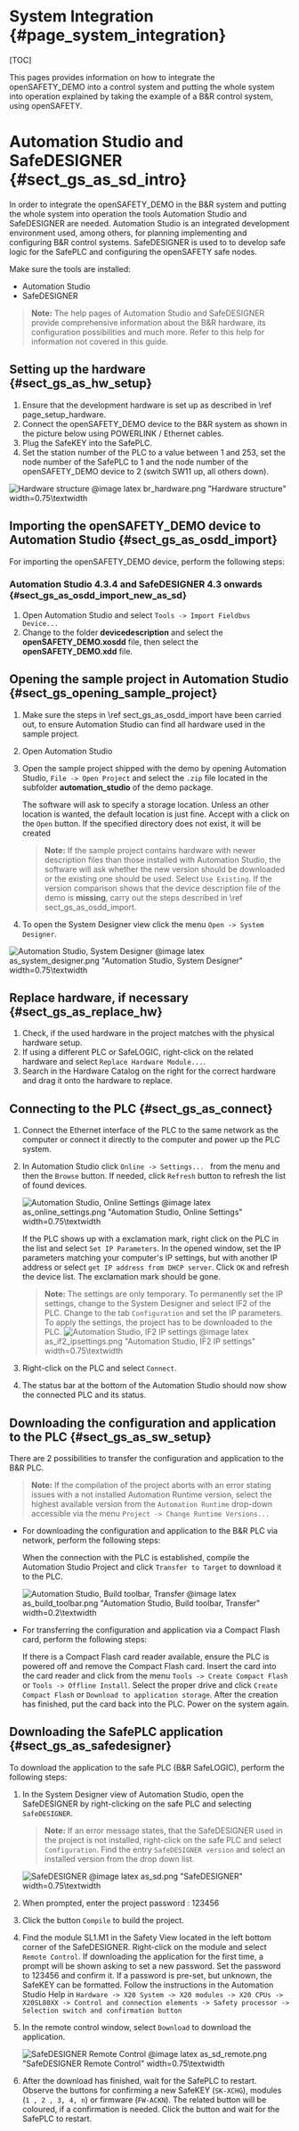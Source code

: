 System Integration {#page_system_integration}
============

[TOC]

This pages provides information on how to integrate the openSAFETY_DEMO into
a control system and putting the whole system into operation
explained by taking the example of a B&R control system, using openSAFETY.

# Automation Studio and SafeDESIGNER {#sect_gs_as_sd_intro}

In order to integrate the openSAFETY_DEMO in the B&R system and putting the
whole system into operation the tools Automation Studio and SafeDESIGNER are
needed. Automation Studio is an integrated development environment used,
among others, for planning implementing and configuring B&R control systems.
SafeDESIGNER is used to to develop safe logic for the SafePLC and configuring
the openSAFETY safe nodes.

Make sure the tools are installed:
  - Automation Studio
  - SafeDESIGNER

> **Note:** The help pages of Automation Studio and SafeDESIGNER provide
> comprehensive information about the B&R hardware, its configuration
> possibilities and much more. Refer to this help for information not covered
> in this guide.

## Setting up the hardware {#sect_gs_as_hw_setup}

1. Ensure that the development hardware is set up as described in
   \ref page_setup_hardware.
2. Connect the openSAFETY_DEMO device to the B&R system as shown in the picture
   below using POWERLINK / Ethernet cables.
3. Plug the SafeKEY into the SafePLC.
4. Set the station number of the PLC to a value between 1 and 253,
   set the node number of the SafePLC to 1 and the node number of the
   openSAFETY_DEMO device to 2 (switch SW11 up, all others down).

![Hardware structure](br_hardware.png)
@image latex br_hardware.png "Hardware structure" width=0.75\textwidth

## Importing the openSAFETY_DEMO device to Automation Studio {#sect_gs_as_osdd_import}

For importing the openSAFETY_DEMO device, perform the following steps:

### Automation Studio 4.3.4 and SafeDESIGNER 4.3 onwards {#sect_gs_as_osdd_import_new_as_sd}

1. Open Automation Studio and select `Tools -> Import Fieldbus Device...`
2. Change to the folder **devicedescription** and select the
   **openSAFETY_DEMO.xosdd** file, then select the **openSAFETY_DEMO.xdd** file.

## Opening the sample project in Automation Studio {#sect_gs_opening_sample_project}

1. Make sure the steps in \ref sect_gs_as_osdd_import have been carried out,
   to ensure Automation Studio can find all hardware used in the sample project.
2. Open Automation Studio
3. Open the sample project shipped with the demo by opening Automation Studio,
   `File -> Open Project` and select the `.zip` file located in the subfolder
   **automation_studio** of the demo package.

   The software will ask to specify a storage location. Unless an other location
   is wanted, the default location is just fine. Accept with a click on the
   `Open` button. If the specified directory does not exist, it will be created
   > **Note:** If the sample project contains hardware with newer description
   > files than those installed with Automation Studio, the software will ask
   > whether the new version should be downloaded or the existing one should
   > be used.
   > Select `Use Existing`. If the version comparison shows that the device
   > description file of the demo is **missing**, carry out the steps described
   > in \ref sect_gs_as_osdd_import.

4. To open the System Designer view click the menu `Open -> System Designer`.

![Automation Studio, System Designer](as_system_designer.png)
@image latex as_system_designer.png "Automation Studio, System Designer" width=0.75\textwidth

## Replace hardware, if necessary {#sect_gs_as_replace_hw}

1. Check, if the used hardware in the project matches with the physical hardware
   setup.
2. If using a different PLC or SafeLOGIC, right-click on the related
   hardware and select `Replace Hardware Module...`.
3. Search in the Hardware Catalog on the right for the correct hardware and drag
   it onto the hardware to replace.

## Connecting to the PLC {#sect_gs_as_connect}

1. Connect the Ethernet interface of the PLC to the same network as the
   computer or connect it directly to the computer and power up the PLC system.

2. In Automation Studio click `Online -> Settings... ` from the menu and then
   the `Browse` button. If needed, click `Refresh` button to refresh the list
   of found devices.

   ![Automation Studio, Online Settings](as_online_settings.png)
   @image latex as_online_settings.png "Automation Studio, Online Settings" width=0.75\textwidth

   If the PLC shows up with a exclamation mark,
   right click on the PLC in the list and select `Set IP Parameters`.
   In the opened window, set the IP parameters matching your computer's IP
   settings, but with another IP address or select
   `get IP address from DHCP server`.
   Click `OK` and refresh the device list.
   The exclamation mark should be gone.
   > **Note:** The settings are only temporary.
   > To permanently set the IP settings, change to the System Designer and
   > select IF2 of the PLC. Change to the tab `Configuration` and set the
   > IP parameters. To apply the settings, the project has to be downloaded
   > to the PLC.
   > ![Automation Studio, IF2 IP settings](as_if2_ipsettings.png)
   > @image latex as_if2_ipsettings.png "Automation Studio, IF2 IP settings" width=0.75\textwidth

3. Right-click on the PLC and select `Connect`.

4. The status bar at the bottom of the Automation Studio should now show the
   connected PLC and its status.

## Downloading the configuration and application to the PLC {#sect_gs_as_sw_setup}

There are 2 possibilities to transfer the configuration and application to the
B&R PLC.

> **Note:** If the compilation of the project aborts with an error stating
> issues with a not installed Automation Runtime version, select the highest
> available version from the `Automation Runtime` drop-down
> accessible via the menu `Project -> Change Runtime Versions...`

- For downloading the configuration and application to the B&R PLC via network,
  perform the following steps:

  When the connection with the PLC is established, compile the Automation
  Studio Project and click `Transfer to Target` to download it to the PLC.

  ![Automation Studio, Build toolbar, Transfer](as_build_toolbar.png)
  @image latex as_build_toolbar.png "Automation Studio, Build toolbar, Transfer" width=0.2\textwidth

- For transferring the configuration and application via a Compact Flash card,
  perform the following steps:

  If there is a Compact Flash card reader available, ensure the PLC is powered
  off and remove the Compact Flash card. Insert the card into the card reader
  and click from the menu `Tools -> Create Compact Flash` or
  `Tools -> Offline Install`.
  Select the proper drive and click `Create Compact Flash` or `Download to
  application storage`.
  After the creation has finished, put the card back into the PLC.
  Power on the system again.

## Downloading the SafePLC application {#sect_gs_as_safedesigner}

To download the application to the safe PLC (B&R SafeLOGIC),
perform the following steps:

1. In the System Designer view of Automation Studio, open the
   SafeDESIGNER by right-clicking on the safe PLC and selecting `SafeDESIGNER`.
   > **Note:** If an error message states, that the SafeDESIGNER used in the
   > project is not installed, right-click on the safe PLC and select
   > `Configuration`. Find the entry `SafeDESIGNER version` and select an
   > installed version from the drop down list.

   ![SafeDESIGNER](as_sd.png)
   @image latex as_sd.png "SafeDESIGNER" width=0.75\textwidth

2. When prompted, enter the project password : 123456

3. Click the button `Compile` to build the project.

4. Find the module SL1.M1 in the Safety View located in the left bottom corner
  of the SafeDESIGNER. Right-click on the module and  select `Remote Control`.
  If downloading the application for the first time, a prompt will be shown
  asking to set a new password. Set the password to 123456 and confirm it.
  If a password is pre-set, but unknown, the SafeKEY can be formatted.
  Follow the instructions in the Automation Studio Help in
  `Hardware -> X20 System -> X20 modules -> X20 CPUs -> X20SL80XX -> Control and
  connection elements -> Safety processor -> Selection switch and confirmation
  button`

5. In the remote control window, select `Download` to download the application.

   ![SafeDESIGNER Remote Control](as_sd_remote.png)
   @image latex as_sd_remote.png "SafeDESIGNER Remote Control" width=0.75\textwidth

6. After the download has finished, wait for the SafePLC to restart.
  Observe the buttons for confirming a new SafeKEY (`SK-XCHG`), modules
  (`1 , 2 , 3, 4, n`) or firmware (`FW-ACKN`).
  The related button will be coloured, if a confirmation is needed.
  Click the button and wait for the SafePLC to restart.